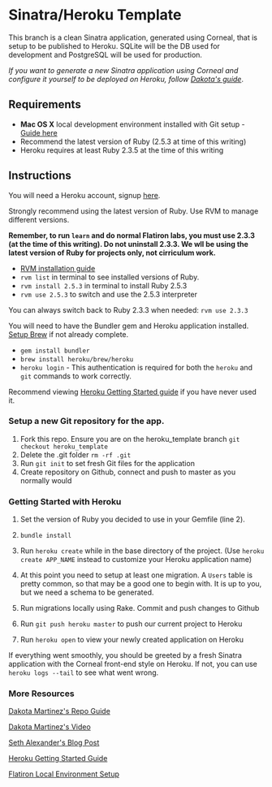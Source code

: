 # Sinatra/Heroku Template

This branch is a clean Sinatra application, generated using Corneal, that is setup to be published to Heroku. SQLite will be the DB used for development and PostgreSQL will be used for production.

*If you want to generate a new Sinatra application using Corneal and configure it yourself to be deployed on Heroku, follow [Dakota's guide](https://github.com/DakotaLMartinez/sinatra-heroku-demo)*.

## Requirements

* **Mac OS X** local development environment installed with Git setup - [Guide here](http://help.learn.co/technical-support/local-environment/mac-osx-manual-environment-set-up)
* Recommend the latest version of Ruby (2.5.3 at time of this writing)
* Heroku requires at least Ruby 2.3.5 at the time of this writing

## Instructions

You will need a Heroku account, signup [here](https://signup.heroku.com/dc).

Strongly recommend using the latest version of Ruby. Use RVM to manage different versions.

**Remember, to run `learn` and do normal Flatiron labs, you must use 2.3.3 (at the time of this writing). Do not uninstall 2.3.3. We wll be using the latest version of Ruby for projects only, not cirriculum work.**

* [RVM installation guide](http://rvm.io/rvm/install)
* `rvm list` in terminal to see installed versions of Ruby.
* `rvm install 2.5.3` in terminal to install Ruby 2.5.3
* `rvm use 2.5.3` to switch and use the 2.5.3 interpreter

You can always switch back to Ruby 2.3.3 when needed: `rvm use 2.3.3`

You will need to have the Bundler gem and Heroku application installed. [Setup Brew](https://docs.brew.sh/Installation) if not already complete.

* `gem install bundler`
* `brew install heroku/brew/heroku`
* `heroku login` - This authentication is required for both the `heroku` and `git` commands to work correctly.

Recommend viewing [Heroku Getting Started guide](https://devcenter.heroku.com/articles/getting-started-with-ruby) if you have never used it.

### Setup a new Git repository for the app.
1. Fork this repo. Ensure you are on the heroku_template branch `git checkout heroku_template`
1. Delete the .git folder `rm -rf .git`
2. Run `git init` to set fresh Git files for the application
3. Create repository on Github, connect and push to master as you normally would

### Getting Started with Heroku

1. Set the version of Ruby you decided to use in your Gemfile (line 2).

2. `bundle install`

3. Run `heroku create` while in the base directory of the project. (Use `heroku create APP_NAME` instead to customize your Heroku application name)

4. At this point you need to setup at least one migration. A `Users` table is pretty common, so that may be a good one to begin with. It is up to you, but we need a schema to be generated.

5. Run migrations locally using Rake. Commit and push changes to Github

6. Run `git push heroku master` to push our current project to Heroku

7. Run `heroku open` to view your newly created application on Heroku

If everything went smoothly, you should be greeted by a fresh Sinatra application with the Corneal front-end style on Heroku. If not, you can use `heroku logs --tail` to see what went wrong.

### More Resources

[Dakota Martinez's Repo Guide](https://github.com/DakotaLMartinez/sinatra-heroku-demo)

[Dakota Martinez's Video](https://www.youtube.com/watch?v=UszqKE4pJKQ)

[Seth Alexander's Blog Post](https://itzsaga.github.io/post/day-051/)

[Heroku Getting Started Guide](https://devcenter.heroku.com/articles/getting-started-with-ruby)

[Flatiron Local Environment Setup](http://help.learn.co/technical-support/local-environment/mac-osx-manual-environment-set-up)
